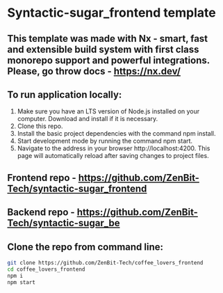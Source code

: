 # Syntactic-sugar_frontend template

## This template was made with Nx - smart, fast and extensible build system with first class monorepo support and powerful integrations. Please, go throw docs - https://nx.dev/

## To run application locally:

1. Make sure you have an LTS version of Node.js installed on your computer. Download and install if it is necessary.
2. Clone this repo.
3. Install the basic project dependencies with the command npm install.
4. Start development mode by running the command npm start.
5. Navigate to the address in your browser http://localhost:4200. This page will automatically reload after saving changes to project files.

## Frontend repo - https://github.com/ZenBit-Tech/syntactic-sugar_frontend

## Backend repo - https://github.com/ZenBit-Tech/syntactic-sugar_be


## Clone the repo from command line:

```sh
git clone https://github.com/ZenBit-Tech/coffee_lovers_frontend
cd coffee_lovers_frontend
npm i
npm start
```
